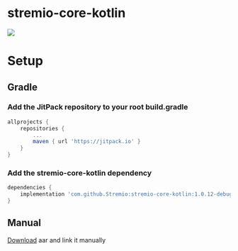 # stremio-core-kotlin

[![](https://jitpack.io/v/Stremio/stremio-core-kotlin.svg)](https://jitpack.io/#Stremio/stremio-core-kotlin)

# Setup

## Gradle

### Add the JitPack repository to your root build.gradle

```gradle
allprojects {
    repositories {
        ...
        maven { url 'https://jitpack.io' }
    }
}
```

### Add the stremio-core-kotlin dependency

```gradle
dependencies {
    implementation 'com.github.Stremio:stremio-core-kotlin:1.0.12-debug'
}
```

## Manual

[Download](https://jitpack.io/com/github/stremio/stremio-core-kotlin/1.0.12-debug/stremio-core-kotlin-1.0.12-debug.aar) aar and link
it manually
